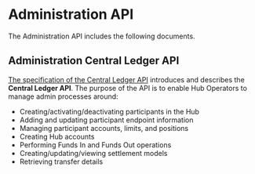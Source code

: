 # Administration API

The Administration API includes the following documents.

## Administration Central Ledger API

[The specification of the Central Ledger API](./central-ledger-api.md) introduces and describes the **Central Ledger API**. The purpose of the API is to enable Hub Operators to manage admin processes around:

- Creating/activating/deactivating participants in the Hub
- Adding and updating participant endpoint information
- Managing participant accounts, limits, and positions
- Creating Hub accounts
- Performing Funds In and Funds Out operations
- Creating/updating/viewing settlement models
- Retrieving transfer details
